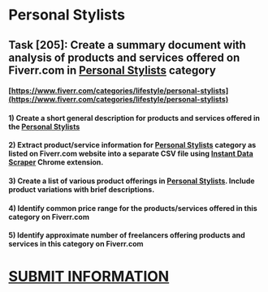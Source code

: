 # Personal Stylists
## Task [205]: Create a summary document with analysis of products and services offered on Fiverr.com in [Personal Stylists](https://www.fiverr.com/categories/lifestyle/personal-stylists) category
#### [https://www.fiverr.com/categories/lifestyle/personal-stylists](https://www.fiverr.com/categories/lifestyle/personal-stylists)
#### 1) Create a short general description for products and services offered in the [Personal Stylists](https://www.fiverr.com/categories/lifestyle/personal-stylists)
#### 2) Extract product/service information for [Personal Stylists](https://www.fiverr.com/categories/lifestyle/personal-stylists) category as listed on Fiverr.com website into a separate CSV file using [Instant Data Scraper](https://chrome.google.com/webstore/detail/instant-data-scraper/ofaokhiedipichpaobibbnahnkdoiiah) Chrome extension.
#### 3) Create a list of various product offerings in [Personal Stylists](https://www.fiverr.com/categories/lifestyle/personal-stylists). Include product variations with brief descriptions.
#### 4) Identify common price range for the products/services offered in this category on Fiverr.com
#### 5) Identify approximate number of freelancers offering products and services in this category on Fiverr.com

# [SUBMIT INFORMATION](https://forms.office.com/r/8AEKjkLxKG)
